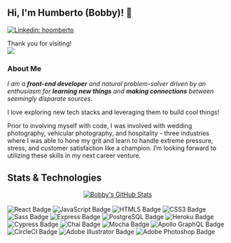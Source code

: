 ## Hi, I'm Humberto (Bobby)! 👋

[![Linkedin: hoomberto](https://img.shields.io/badge/-hoomberto-blue?style=flat-square&logo=Linkedin&logoColor=white&link=https://www.linkedin.com/in/hoomberto/)](https://www.linkedin.com/in/hoomberto/)

Thank you for visiting! <br />![](https://visitor-badge.glitch.me/badge?page_id=hoomberto.hoomberto&style=flat-square&color=0088cc)

### About Me

*I am a **front-end developer** and natural problem-solver driven by an enthusiasm for **learning new things** and **making connections** between seemingly disparate sources.*

I love exploring new tech stacks and leveraging them to build cool things! 

Prior to involving myself with code, I was involved with wedding photography, vehicular photography, and hospitality - three industries where I was able to hone my grit and learn to handle extreme pressure, stress, and customer satisfaction like a champion. I’m looking forward to utilizing these skills in my next career venture.

## Stats & Technologies

<div style="display: flex; flex-direction: column; align-items: center;">
<div>
<a href="https://github.com/shayan-golafshani/shayan-golafshani">
  <img align="center" src="https://github-readme-stats.vercel.app/api?username=hoomberto&show_icons=true&line_height=27&count_private=true&title_color=ffffff&text_color=c9cacc&icon_color=2bbc8a&bg_color=1d1f21" alt="Bobby's GitHub Stats" />
</a>
</div><br />

<div>  
<img src="https://img.shields.io/badge/React-61DAFB?logo=react&logoColor=000&style=flat-square" alt="React Badge">
<img src="https://img.shields.io/badge/JavaScript-F7DF1E?logo=javascript&logoColor=000&style=flat-square" alt="JavaScript Badge">
<img src="https://img.shields.io/badge/HTML5-E34F26?logo=html5&logoColor=fff&style=flat-square" alt="HTML5 Badge">
<img src="https://img.shields.io/badge/CSS3-1572B6?logo=css3&logoColor=fff&style=flat-square" alt="CSS3 Badge">
<img src="https://img.shields.io/badge/Sass-C69?logo=sass&logoColor=fff&style=flat-square" alt="Sass Badge"> 
<img src="https://img.shields.io/badge/Express-000?logo=express&logoColor=fff&style=flat-square" alt="Express Badge">
<img src="https://img.shields.io/badge/PostgreSQL-4169E1?logo=postgresql&logoColor=fff&style=flat-square" alt="PostgreSQL Badge"> 
<img src="https://img.shields.io/badge/Heroku-430098?logo=heroku&logoColor=fff&style=flat-square" alt="Heroku Badge"><br />
<img src="https://img.shields.io/badge/Cypress-17202C?logo=cypress&logoColor=fff&style=flat-square" alt="Cypress Badge">  
<img src="https://img.shields.io/badge/Chai-A30701?logo=chai&logoColor=fff&style=flat-square" alt="Chai Badge">
<img src="https://img.shields.io/badge/Mocha-8D6748?logo=mocha&logoColor=fff&style=flat-square" alt="Mocha Badge">
<img src="https://img.shields.io/badge/Apollo%20GraphQL-311C87?logo=apollographql&logoColor=fff&style=flat-square" alt="Apollo GraphQL Badge">
<img src="https://img.shields.io/badge/CircleCI-343434?logo=circleci&logoColor=fff&style=flat-square" alt="CircleCI Badge">
<img src="https://img.shields.io/badge/Adobe%20Illustrator-FF9A00?logo=adobeillustrator&logoColor=fff&style=flat-square" alt="Adobe Illustrator Badge">
<img src="https://img.shields.io/badge/Adobe%20Photoshop-31A8FF?logo=adobephotoshop&logoColor=fff&style=flat-square" alt="Adobe Photoshop Badge"> 
</div>   

</div>
